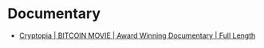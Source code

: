 # Documentary
- [Cryptopia | BITCOIN MOVIE | Award Winning Documentary | Full Length](https://youtu.be/9qL3FXW2FxE)
